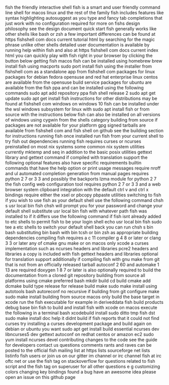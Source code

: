 fish the friendly interactive shell fish is a smart and user friendly command line shell for macos linux and the rest of the family fish includes features like syntax highlighting autosuggest as you type and fancy tab completions that just work with no configuration required for more on fishs design philosophy see the design document quick start fish generally works like other shells like bash or zsh a few important differences can be found at https fishshell com docs current tutorial html by searching for the magic phrase unlike other shells detailed user documentation is available by running help within fish and also at https fishshell com docs current index html you can quickly play with fish right in your browser by clicking the button below getting fish macos fish can be installed using homebrew brew install fish using macports sudo port install fish using the installer from fishshell com as a standalone app from fishshell com packages for linux packages for debian fedora opensuse and red hat enterprise linux centos are available from the opensuse build service packages for ubuntu are available from the fish ppa and can be installed using the following commands sudo apt add repository ppa fish shell release 2 sudo apt get update sudo apt get install fish instructions for other distributions may be found at fishshell com windows on windows 10 fish can be installed under the wsl windows subsystem for linux with sudo apt install fish or from source with the instructions below fish can also be installed on all versions of windows using cygwin from the shells category building from source if packages are not available for your platform gpg signed tarballs are available from fishshell com and fish shell on github see the building section for instructions running fish once installed run fish from your current shell to try fish out dependencies running fish requires curses or ncurses preinstalled on most nix systems some common nix system utilities currently mktemp and seq in addition to the basic posix utilities gettext library and gettext command if compiled with translation support the following optional features also have specific requirements builtin commands that have the help option or print usage messages require nroff and ul automated completion generation from manual pages requires python 2 7 or 3 3 and possibly the backports lzma module for python 2 7 the fish config web configuration tool requires python 2 7 or 3 3 and a web browser system clipboard integration with the default ctrl v and ctrl x bindings require either the xsel or pbcopy pbpaste utilities switching to fish if you wish to use fish as your default shell use the following command chsh s usr local bin fish chsh will prompt you for your password and change your default shell substitute usr local bin fish with whatever path fish was installed to if it differs use the following command if fish isnt already added to etc shells to permit fish to be your login shell echo usr local bin fish sudo tee a etc shells to switch your default shell back you can run chsh s bin bash substituting bin bash with bin tcsh or bin zsh as appropriate building dependencies compiling fish requires a c 11 compiler g 4 8 or later or clang 3 3 or later any of cmake gnu make or on macos only xcode a curses implementation such as ncurses headers and libraries pcre2 headers and libraries a copy is included with fish gettext headers and libraries optional for translation support additionally if compiling fish with gnu make from git that is not from an officially released tarball autoconf 2 60 and automake 1 13 are required doxygen 1 8 7 or later is also optionally required to build the documentation from a cloned git repository building from source all platforms using cmake preferred bash mkdir build cd build cmake add dcmake build type release for release build make sudo make install using autotools bash autoreconf no recursive if building from git configure make sudo make install building from source macos only build the base target in xcode run the fish executable for example in deriveddata fish build products debug base bin fish to build and install fish with xcode on macos execute the following in a terminal bash xcodebuild install sudo ditto tmp fish dst sudo make install doc help it didnt build if fish reports that it could not find curses try installing a curses development package and build again on debian or ubuntu you want sudo apt get install build essential ncurses dev libncurses5 dev gettext autoconf on redhat centos or amazon ec2 sudo yum install ncurses devel contributing changes to the code see the guide for developers contact us questions comments rants and raves can be posted to the official fish mailing list at https lists sourceforge net lists listinfo fish users or join us on our gitter im channel or irc channel fish at irc oftc net or use the fish tag on stackoverflow for questions related to fish script and the fish tag on superuser for all other questions e g customizing colors changing key bindings found a bug have an awesome idea please open an issue on this github page